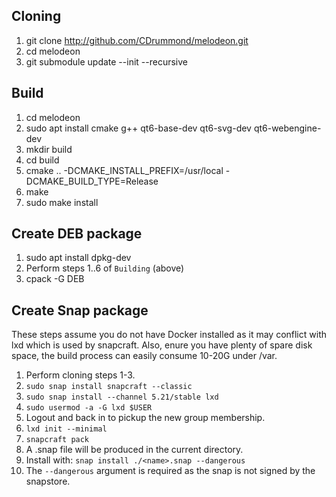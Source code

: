 Cloning
-------
1. git clone http://github.com/CDrummond/melodeon.git
2. cd  melodeon
3. git submodule update --init --recursive

Build
-----
1. cd melodeon
2. sudo apt install cmake g++ qt6-base-dev qt6-svg-dev qt6-webengine-dev
3. mkdir build
4. cd build
5. cmake .. -DCMAKE_INSTALL_PREFIX=/usr/local -DCMAKE_BUILD_TYPE=Release
6. make
7. sudo make install


Create DEB package
------------------
1. sudo apt install dpkg-dev
2. Perform steps 1..6 of `Building` (above)
3. cpack -G DEB

Create Snap package
-------------------
These steps assume you do not have Docker installed as it may conflict with lxd which is used by snapcraft.
Also, enure you have plenty of spare disk space, the build process can easily consume 10-20G under /var.
1. Perform cloning steps 1-3.
2. `sudo snap install snapcraft --classic`
3. `sudo snap install --channel 5.21/stable lxd`
4. `sudo usermod -a -G lxd $USER`
5. Logout and back in to pickup the new group membership.
6. `lxd init --minimal`
7. `snapcraft pack`
8. A .snap file will be produced in the current directory.
9. Install with: `snap install ./<name>.snap --dangerous`
10. The `--dangerous` argument is required as the snap is not signed by the snapstore.
